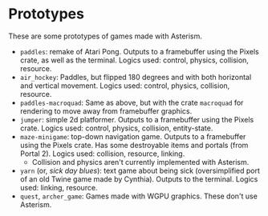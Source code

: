 # Prototypes

These are some prototypes of games made with Asterism.

- `paddles`: remake of Atari Pong. Outputs to a framebuffer using the Pixels crate, as well as the terminal. Logics used: control, physics, collision, resource.
- `air_hockey`: Paddles, but flipped 180 degrees and with both horizontal and vertical movement. Logics used: control, physics, collision, resource.
- `paddles-macroquad`: Same as above, but with the crate `macroquad` for rendering to move away from framebuffer graphics.
- `jumper`: simple 2d platformer. Outputs to a framebuffer using the Pixels crate. Logics used: control, physics, collision, entity-state.
- `maze-minigame`: top-down navigation game. Outputs to a framebuffer using the Pixels crate. Has some destroyable items and portals (from Portal 2). Logics used: collision, resource, linking.
    - Collision and physics aren't currently implemented with Asterism.
- `yarn` (or, _sick day blues_): text game about being sick (oversimplified port of an old Twine game made by Cynthia). Outputs to the terminal. Logics used: linking, resource.
- `quest`, `archer_game`: Games made with WGPU graphics. These don't use Asterism.

<!-- most of the text here is originally from a writeup for a demo from Summer 2020, by Cynthia Li and Julie Ye: https://pom-itb-gitlab01.campus.pomona.edu/cxla2018/asterism-demo. -->
